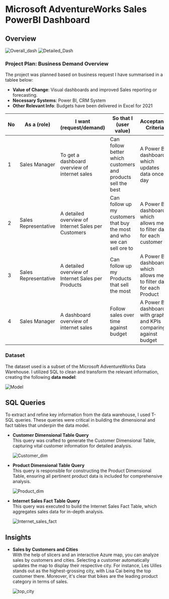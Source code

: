 # Microsoft AdventureWorks Sales PowerBI Dashboard

## Overview
![Overall_dash](https://github.com/user-attachments/assets/b13af47b-3e86-4b71-b836-554d9432a608)
![Detailed_Dash](https://github.com/user-attachments/assets/a205cb67-8cdb-487a-a226-d9370ce2eba3)

### Project Plan: Business Demand Overview

The project was planned based on business request I have summarised in a tablee below:

- **Value of Change**: Visual dashboards and improved Sales reporting or forecasting.
- **Necessary Systems**: Power BI, CRM System
- **Other Relevant Info**: Budgets have been delivered in Excel for 2021


| No | As a (role)            | I want (request/demand)                                | So that I (user value)                                        | Acceptance Criteria                                              |
|----|------------------------|-------------------------------------------------------|---------------------------------------------------------------|------------------------------------------------------------------|
| 1  | Sales Manager          | To get a dashboard overview of internet sales          | Can follow better which customers and products sell the best   | A Power BI dashboard which updates data once a day               |
| 2  | Sales Representative   | A detailed overview of Internet Sales per Customers    | Can follow up my customers that buy the most and who we can sell ore to | A Power BI dashboard which allows me to filter data for each customer |
| 3  | Sales Representative   | A detailed overview of Internet Sales per Products     | Can follow up my Products that sell the most                  | A Power BI dashboard which allows me to filter data for each Product  |
| 4  | Sales Manager          | A dashboard overview of internet sales                 | Follow sales over time against budget                         | A Power BI dashboard with graphs and KPIs comparing against budget |


### Dataset

The dataset used is a subset of the Microsoft AdventureWorks Data Warehouse. I utilized SQL to clean and transform the relevant information, creating the following **data model**:

![Model](https://github.com/user-attachments/assets/31541329-8195-4236-8c68-ef530d38e828)

## SQL Queries

To extract and refine key information from the data warehouse, I used T-SQL queries. These queries were critical in building the dimensional and fact tables that underpin the data model.

- **Customer Dimensional Table Query**  
  This query was crafted to generate the Customer Dimensional Table, capturing vital customer information for detailed analysis.

  ![Customer_dim](https://github.com/user-attachments/assets/ff7a5e59-2c3d-48e5-9dc8-73596dcdd37a)

- **Product Dimensional Table Query**  
  This query is responsible for constructing the Product Dimensional Table, ensuring all pertinent product data is included for comprehensive analysis.

  ![Product_dim](https://github.com/user-attachments/assets/32af91d9-bc82-441d-8e22-29f1d3887728)

- **Internet Sales Fact Table Query**  
  This query was executed to build the Internet Sales Fact Table, which aggregates sales data for in-depth analysis.

  ![Internet_sales_fact](https://github.com/user-attachments/assets/520ff16b-a91b-4ab2-9fd1-428b565063da)

## Insights

- **Sales by Customers and Cities**  
  With the help of slicers and an interactive Azure map, you can analyze sales by customers and cities. Selecting a customer automatically updates the map to display their respective city. For instance, Les Uilles stands out as the highest-grossing city, with Lisa Cai being the top customer there. Moreover, it's clear that bikes are the leading product category in terms of sales.

  ![top_city](https://github.com/user-attachments/assets/50581943-525a-4fea-82fb-f863f247051c)



 




